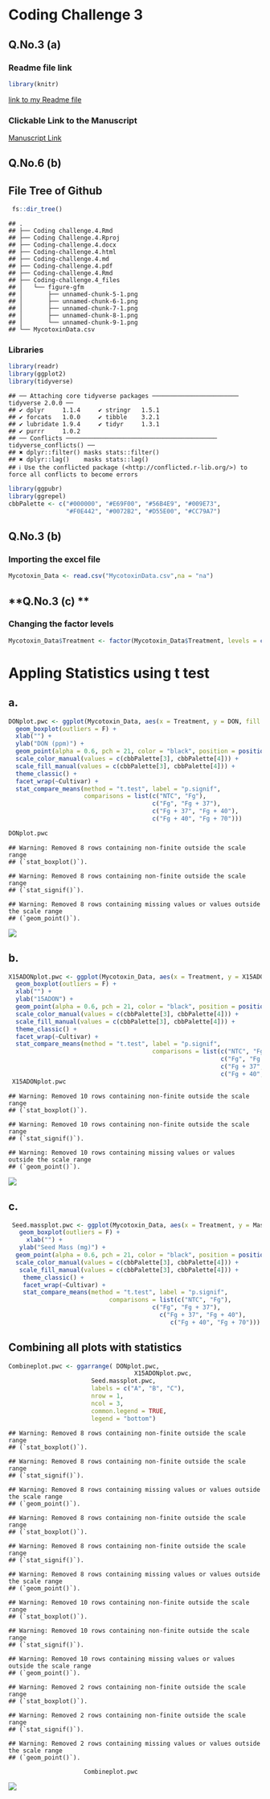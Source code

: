 # Coding Challenge 3

## **Q.No.3 (a)**

### Readme file link

``` r
library(knitr)
```

[link to my Readme file](Coding-challenge.4.md)

### Clickable Link to the Manuscript

[Manuscript Link](https://doi.org/10.1094/PDIS-06-21-1253-RE)

## **Q.No.6 (b)**

## File Tree of Github

``` r
 fs::dir_tree()
```

    ## .
    ## ├── Coding challenge.4.Rmd
    ## ├── Coding Challenge.4.Rproj
    ## ├── Coding-challenge.4.docx
    ## ├── Coding-challenge.4.html
    ## ├── Coding-challenge.4.md
    ## ├── Coding-challenge.4.pdf
    ## ├── Coding-challenge.4.Rmd
    ## ├── Coding-challenge.4_files
    ## │   └── figure-gfm
    ## │       ├── unnamed-chunk-5-1.png
    ## │       ├── unnamed-chunk-6-1.png
    ## │       ├── unnamed-chunk-7-1.png
    ## │       ├── unnamed-chunk-8-1.png
    ## │       └── unnamed-chunk-9-1.png
    ## └── MycotoxinData.csv

### Libraries

``` r
library(readr)
library(ggplot2)
library(tidyverse)
```

    ## ── Attaching core tidyverse packages ──────────────────────── tidyverse 2.0.0 ──
    ## ✔ dplyr     1.1.4     ✔ stringr   1.5.1
    ## ✔ forcats   1.0.0     ✔ tibble    3.2.1
    ## ✔ lubridate 1.9.4     ✔ tidyr     1.3.1
    ## ✔ purrr     1.0.2     
    ## ── Conflicts ────────────────────────────────────────── tidyverse_conflicts() ──
    ## ✖ dplyr::filter() masks stats::filter()
    ## ✖ dplyr::lag()    masks stats::lag()
    ## ℹ Use the conflicted package (<http://conflicted.r-lib.org/>) to force all conflicts to become errors

``` r
library(ggpubr)
library(ggrepel) 
cbbPalette <- c("#000000", "#E69F00", "#56B4E9", "#009E73",
                "#F0E442", "#0072B2", "#D55E00", "#CC79A7")
```

## **Q.No.3 (b)**

### Importing the excel file

``` r
Mycotoxin_Data <- read.csv("MycotoxinData.csv",na = "na")
```

## **Q.No.3 (c) **

### Changing the factor levels

``` r
Mycotoxin_Data$Treatment <- factor(Mycotoxin_Data$Treatment, levels = c("NTC", "Fg", "Fg + 37", "Fg + 40", "Fg + 70"))
```

# Appling Statistics using t test

## a.

``` r
DONplot.pwc <- ggplot(Mycotoxin_Data, aes(x = Treatment, y = DON, fill = Cultivar)) +
  geom_boxplot(outliers = F) + 
  xlab("") + 
  ylab("DON (ppm)") + 
  geom_point(alpha = 0.6, pch = 21, color = "black", position = position_jitterdodge()) +
  scale_color_manual(values = c(cbbPalette[3], cbbPalette[4])) +
  scale_fill_manual(values = c(cbbPalette[3], cbbPalette[4])) +
  theme_classic() +
  facet_wrap(~Cultivar) +
  stat_compare_means(method = "t.test", label = "p.signif", 
                     comparisons = list(c("NTC", "Fg"), 
                                        c("Fg", "Fg + 37"), 
                                        c("Fg + 37", "Fg + 40"), 
                                        c("Fg + 40", "Fg + 70")))

DONplot.pwc
```

    ## Warning: Removed 8 rows containing non-finite outside the scale range
    ## (`stat_boxplot()`).

    ## Warning: Removed 8 rows containing non-finite outside the scale range
    ## (`stat_signif()`).

    ## Warning: Removed 8 rows containing missing values or values outside the scale range
    ## (`geom_point()`).

![](Coding-challenge.4_files/figure-gfm/unnamed-chunk-6-1.png)<!-- -->

## b.

``` r
X15ADONplot.pwc <- ggplot(Mycotoxin_Data, aes(x = Treatment, y = X15ADON, fill = Cultivar)) +
  geom_boxplot(outliers = F) + 
  xlab("") + 
  ylab("15ADON") + 
  geom_point(alpha = 0.6, pch = 21, color = "black", position = position_jitterdodge()) +
  scale_color_manual(values = c(cbbPalette[3], cbbPalette[4])) +
  scale_fill_manual(values = c(cbbPalette[3], cbbPalette[4])) +
  theme_classic() +
  facet_wrap(~Cultivar) +
  stat_compare_means(method = "t.test", label = "p.signif", 
                                        comparisons = list(c("NTC", "Fg"), 
                                                           c("Fg", "Fg + 37"), 
                                                           c("Fg + 37", "Fg + 40"), 
                                                           c("Fg + 40", "Fg + 70")))               
 X15ADONplot.pwc
```

    ## Warning: Removed 10 rows containing non-finite outside the scale range
    ## (`stat_boxplot()`).

    ## Warning: Removed 10 rows containing non-finite outside the scale range
    ## (`stat_signif()`).

    ## Warning: Removed 10 rows containing missing values or values outside the scale range
    ## (`geom_point()`).

![](Coding-challenge.4_files/figure-gfm/unnamed-chunk-7-1.png)<!-- -->

## c.

``` r
 Seed.massplot.pwc <- ggplot(Mycotoxin_Data, aes(x = Treatment, y = MassperSeed_mg, fill = Cultivar)) +
   geom_boxplot(outliers = F) + 
     xlab("") + 
   ylab("Seed Mass (mg)") + 
  geom_point(alpha = 0.6, pch = 21, color = "black", position = position_jitterdodge()) +
  scale_color_manual(values = c(cbbPalette[3], cbbPalette[4])) +
   scale_fill_manual(values = c(cbbPalette[3], cbbPalette[4])) +
    theme_classic() +
    facet_wrap(~Cultivar) +
    stat_compare_means(method = "t.test", label = "p.signif", 
                            comparisons = list(c("NTC", "Fg"), 
                                        c("Fg", "Fg + 37"), 
                                          c("Fg + 37", "Fg + 40"), 
                                             c("Fg + 40", "Fg + 70")))
```

## **Combining all plots with statistics**

``` r
Combineplot.pwc <- ggarrange( DONplot.pwc,
                                   X15ADONplot.pwc, 
                       Seed.massplot.pwc, 
                       labels = c("A", "B", "C"),
                       nrow = 1,
                       ncol = 3,
                       common.legend = TRUE,
                       legend = "bottom")
```

    ## Warning: Removed 8 rows containing non-finite outside the scale range
    ## (`stat_boxplot()`).

    ## Warning: Removed 8 rows containing non-finite outside the scale range
    ## (`stat_signif()`).

    ## Warning: Removed 8 rows containing missing values or values outside the scale range
    ## (`geom_point()`).

    ## Warning: Removed 8 rows containing non-finite outside the scale range
    ## (`stat_boxplot()`).

    ## Warning: Removed 8 rows containing non-finite outside the scale range
    ## (`stat_signif()`).

    ## Warning: Removed 8 rows containing missing values or values outside the scale range
    ## (`geom_point()`).

    ## Warning: Removed 10 rows containing non-finite outside the scale range
    ## (`stat_boxplot()`).

    ## Warning: Removed 10 rows containing non-finite outside the scale range
    ## (`stat_signif()`).

    ## Warning: Removed 10 rows containing missing values or values outside the scale range
    ## (`geom_point()`).

    ## Warning: Removed 2 rows containing non-finite outside the scale range
    ## (`stat_boxplot()`).

    ## Warning: Removed 2 rows containing non-finite outside the scale range
    ## (`stat_signif()`).

    ## Warning: Removed 2 rows containing missing values or values outside the scale range
    ## (`geom_point()`).

``` r
                     Combineplot.pwc
```

![](Coding-challenge.4_files/figure-gfm/unnamed-chunk-9-1.png)<!-- -->
